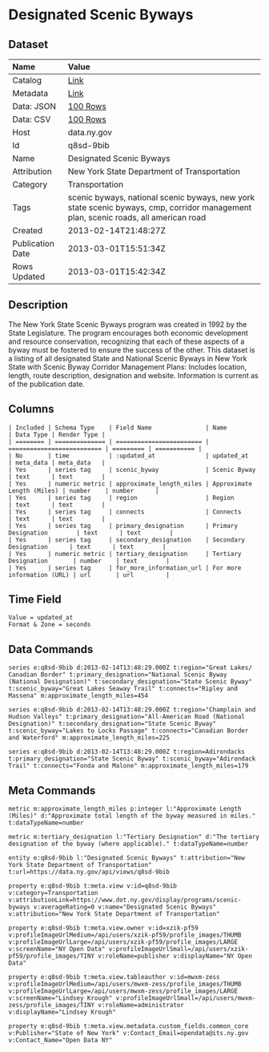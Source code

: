 # Designated Scenic Byways

## Dataset

| Name | Value |
| :--- | :---- |
| Catalog | [Link](https://catalog.data.gov/dataset/designated-scenic-byways) |
| Metadata | [Link](https://data.ny.gov/api/views/q8sd-9bib) |
| Data: JSON | [100 Rows](https://data.ny.gov/api/views/q8sd-9bib/rows.json?max_rows=100) |
| Data: CSV | [100 Rows](https://data.ny.gov/api/views/q8sd-9bib/rows.csv?max_rows=100) |
| Host | data.ny.gov |
| Id | q8sd-9bib |
| Name | Designated Scenic Byways |
| Attribution | New York State Department of Transportation |
| Category | Transportation |
| Tags | scenic byways, national scenic byways, new york state scenic byways, cmp, corridor management plan, scenic roads, all american road |
| Created | 2013-02-14T21:48:27Z |
| Publication Date | 2013-03-01T15:51:34Z |
| Rows Updated | 2013-03-01T15:42:34Z |

## Description

The New York State Scenic Byways program was created in 1992 by the State Legislature. The program encourages both economic development and resource conservation, recognizing that each of these aspects of a byway must be fostered to ensure the success of the other. This dataset is a listing of all designated State and National Scenic Byways in New York State with Scenic Byway Corridor Management Plans: Includes location, length, route description, designation and website. Information is current as of the publication date.

## Columns

```ls
| Included | Schema Type    | Field Name               | Name                       | Data Type | Render Type |
| ======== | ============== | ======================== | ========================== | ========= | =========== |
| No       | time           | :updated_at              | updated_at                 | meta_data | meta_data   |
| Yes      | series tag     | scenic_byway             | Scenic Byway               | text      | text        |
| Yes      | numeric metric | approximate_length_miles | Approximate Length (Miles) | number    | number      |
| Yes      | series tag     | region                   | Region                     | text      | text        |
| Yes      | series tag     | connects                 | Connects                   | text      | text        |
| Yes      | series tag     | primary_designation      | Primary Designation        | text      | text        |
| Yes      | series tag     | secondary_designation    | Secondary Designation      | text      | text        |
| Yes      | numeric metric | tertiary_designation     | Tertiary Designation       | number    | text        |
| Yes      | series tag     | for_more_information_url | For more information (URL) | url       | url         |
```

## Time Field

```ls
Value = updated_at
Format & Zone = seconds
```

## Data Commands

```ls
series e:q8sd-9bib d:2013-02-14T13:48:29.000Z t:region="Great Lakes/ Canadian Border" t:primary_designation="National Scenic Byway (National Designation)" t:secondary_designation="State Scenic Byway" t:scenic_byway="Great Lakes Seaway Trail" t:connects="Ripley and Massena" m:approximate_length_miles=454

series e:q8sd-9bib d:2013-02-14T13:48:29.000Z t:region="Champlain and Hudson Valleys" t:primary_designation="All-American Road (National Designation)" t:secondary_designation="State Scenic Byway" t:scenic_byway="Lakes to Locks Passage" t:connects="Canadian Border and Waterford" m:approximate_length_miles=225

series e:q8sd-9bib d:2013-02-14T13:48:29.000Z t:region=Adirondacks t:primary_designation="State Scenic Byway" t:scenic_byway="Adirondack Trail" t:connects="Fonda and Malone" m:approximate_length_miles=179
```

## Meta Commands

```ls
metric m:approximate_length_miles p:integer l:"Approximate Length (Miles)" d:"Approximate total length of the byway measured in miles." t:dataTypeName=number

metric m:tertiary_designation l:"Tertiary Designation" d:"The tertiary designation of the byway (where applicable)." t:dataTypeName=number

entity e:q8sd-9bib l:"Designated Scenic Byways" t:attribution="New York State Department of Transportation" t:url=https://data.ny.gov/api/views/q8sd-9bib

property e:q8sd-9bib t:meta.view v:id=q8sd-9bib v:category=Transportation v:attributionLink=https://www.dot.ny.gov/display/programs/scenic-byways v:averageRating=0 v:name="Designated Scenic Byways" v:attribution="New York State Department of Transportation"

property e:q8sd-9bib t:meta.view.owner v:id=xzik-pf59 v:profileImageUrlMedium=/api/users/xzik-pf59/profile_images/THUMB v:profileImageUrlLarge=/api/users/xzik-pf59/profile_images/LARGE v:screenName="NY Open Data" v:profileImageUrlSmall=/api/users/xzik-pf59/profile_images/TINY v:roleName=publisher v:displayName="NY Open Data"

property e:q8sd-9bib t:meta.view.tableauthor v:id=mwxm-zess v:profileImageUrlMedium=/api/users/mwxm-zess/profile_images/THUMB v:profileImageUrlLarge=/api/users/mwxm-zess/profile_images/LARGE v:screenName="Lindsey Krough" v:profileImageUrlSmall=/api/users/mwxm-zess/profile_images/TINY v:roleName=administrator v:displayName="Lindsey Krough"

property e:q8sd-9bib t:meta.view.metadata.custom_fields.common_core v:Publisher="State of New York" v:Contact_Email=opendata@its.ny.gov v:Contact_Name="Open Data NY"
```